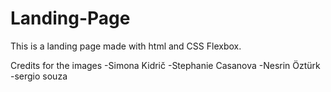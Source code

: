 # Landing-Page
This is a landing page made with html and CSS Flexbox.

Credits for the images
-Simona Kidrič 
-Stephanie Casanova
-Nesrin Öztürk
-sergio souza